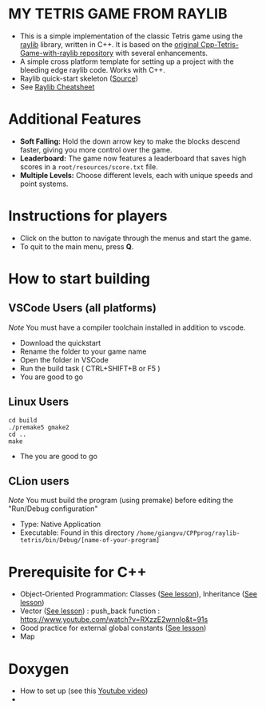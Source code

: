# MY TETRIS GAME FROM RAYLIB
* This is a simple implementation of the classic Tetris game using the [raylib](https://www.raylib.com/) library, written in C++. It is based on the [original Cpp-Tetris-Game-with-raylib repository](https://github.com/educ8s/Cpp-Tetris-Game-with-raylib/tree/main) with several enhancements.
* A simple cross platform template for setting up a project with the bleeding edge raylib code.
Works with C++.
* Raylib quick-start skeleton ([Source](https://github.com/raylib-extras/raylib-quickstart))
* See [Raylib Cheatsheet](https://www.raylib.com/cheatsheet/cheatsheet.html)

# Additional Features
- **Soft Falling:** Hold the down arrow key to make the blocks descend faster, giving you more control over the game.
- **Leaderboard:** The game now features a leaderboard that saves high scores in a `root/resources/score.txt` file.
- **Multiple Levels:** Choose different levels, each with unique speeds and point systems.

# Instructions for players
- Click on the button to navigate through the menus and start the game.
- To quit to the main menu, press **Q**.

# How to start building
## VSCode Users (all platforms)
*Note* You must have a compiler toolchain installed in addition to vscode.

* Download the quickstart
* Rename the folder to your game name
* Open the folder in VSCode
* Run the build task ( CTRL+SHIFT+B or F5 )
* You are good to go

## Linux Users
```bashrc
cd build
./premake5 gmake2
cd ..
make
```
* The you are good to go

## CLion users
*Note* You must build the program (using premake) before editing the "Run/Debug configuration"
* Type: Native Application
* Executable: Found in this directory `/home/giangvu/CPPprog/raylib-tetris/bin/Debug/[name-of-your-program]`

# Prerequisite for C++
* Object-Oriented Programmation: Classes ([See lesson](https://www.learncpp.com/cpp-tutorial/introduction-to-object-oriented-programming/)), Inheritance ([See lesson](https://www.learncpp.com/cpp-tutorial/introduction-to-inheritance/))
* Vector ([See lesson](https://www.learncpp.com/cpp-tutorial/introduction-to-containers-and-arrays/)) : push_back function : https://www.youtube.com/watch?v=RXzzE2wnnlo&t=91s
* Good practice for external global constants ([See lesson](https://www.learncpp.com/cpp-tutorial/constant-variables-named-constants/))
* Map 

# Doxygen
* How to set up (see this [Youtube video](https://www.youtube.com/watch?v=pnnKzkNTo4w&t=195s))
* 
